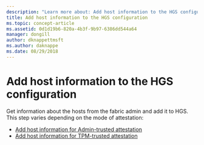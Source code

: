 ```yaml
---
description: "Learn more about: Add host information to the HGS configuration"
title: Add host information to the HGS configuration
ms.topic: concept-article
ms.assetid: 0d1d19b6-820a-4b3f-9b97-6386dd544a64
manager: dongill
author: dknappettmsft
ms.author: daknappe
ms.date: 08/29/2018
---
```


# Add host information to the HGS configuration

Get information about the hosts from the fabric admin and add it to HGS. This step varies depending on the mode of attestation:

- [Add host information for Admin-trusted attestation](guarded-fabric-add-host-information-for-admin-trusted-attestation.md)
- [Add host information for TPM-trusted attestation](guarded-fabric-add-host-information-for-tpm-trusted-attestation.md)



